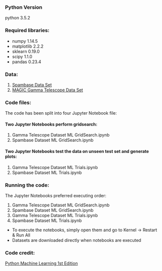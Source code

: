 ### Python Version
python 3.5.2

### Required libraries:
* numpy 1.14.5
* matplotlib 2.2.2
* sklearn 0.19.0
* scipy 1.1.0
* pandas 0.23.4
	
### Data:
1. [Spambase Data Set](https://archive.ics.uci.edu/ml/machine-learning-databases/spambase/spambase.data)
2. [MAGIC Gamma Telescope Data Set](https://archive.ics.uci.edu/ml/machine-learning-databases/magic/magic04.data)
	
### Code files:
The code has been split into four Jupyter Notebook file:

#### Two Jupyter Notebooks perform gridsearch:
1. Gamma Telescope Dataset ML GridSearch.ipynb
2. Spambase Dataset ML GridSearch.ipynb

#### Two Jupyter Notebooks test the data on unseen test set and generate plots:
1. Gamma Telescope Dataset ML Trials.ipynb
2. Spambase Dataset ML Trials.ipynb

### Running the code:
The Jupyter Notebooks preferred executing order:
1. Gamma Telescope Dataset ML GridSearch.ipynb
2. Spambase Dataset ML GridSearch.ipynb
3. Gamma Telescope Dataset ML Trials.ipynb
4. Spambase Dataset ML Trials.ipynb

* To execute the notebooks, simply open them and go to Kernel -> Restart & Run All
* Datasets are downloaded directly when notebooks are executed

### Code credit:
[Python Machine Learning 1st Edition](https://github.com/rasbt/python-machine-learning-book)
